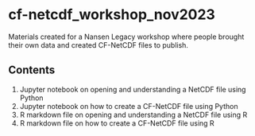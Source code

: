 # cf-netcdf_workshop_nov2023
Materials created for a Nansen Legacy workshop where people brought their own data and created CF-NetCDF files to publish.

## Contents
1. Jupyter notebook on opening and understanding a NetCDF file using Python
2. Jupyter notebook on how to create a CF-NetCDF file using Python
3. R markdown file on opening and understanding a NetCDF file using R
3. R markdown file on how to create a CF-NetCDF file using R
